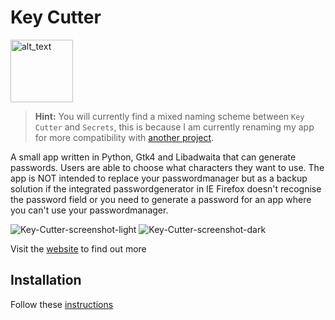 # Key Cutter

[<img alt="alt_text" height="100px" src="https://www.flathub.org/assets/badges/flathub-badge-en.png" />](https://flathub.org/apps/details/io.github.unicornyrainbow.secrets)

> **Hint:** You will currently find a mixed naming scheme between `Key Cutter` and `Secrets`, this is because I am currently renaming my app for more compatibility with [another project](https://github.com/UnicornyRainbow/Secrets/issues/1).

A small app written in Python, Gtk4 and Libadwaita that can generate passwords.
Users are able to choose what characters they want to use.
The app is NOT intended to replace your passwordmanager but as a backup solution if the integrated passwordgenerator in IE Firefox doesn't recognise the password field or you need to generate a password for an app where you can't use your passwordmanager.

![Key-Cutter-screenshot-light](https://unicornyrainbow.org/static/coding/key_cutter/app_light.png)
![Key-Cutter-screenshot-dark](https://unicornyrainbow.org/static/coding/key_cutter/app_dark.png)

Visit the [website](https://unicornyrainbow.org/Coding/KeyCutter) to find out more

## Installation

Follow these [instructions](https://unicornyrainbow.org/Coding/KeyCutter#installation)

